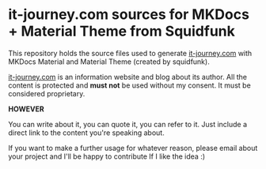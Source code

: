 # it-journey.com sources for MKDocs + Material Theme from Squidfunk

This repository holds the source files used to generate [it-journey.com](https://it-journey.com) with
MKDocs Material and Material Theme (created by squidfunk).

[it-journey.com](https://it-journey.com) is an information website and blog about its author. All the content is
protected and **must not** be used without my consent. It must be considered proprietary.

**HOWEVER**

You can write about it, you can quote it, you can refer to it. Just include a direct link to the content you're speaking about.

If you want to make a further usage for whatever reason, please email about your project and I'll be happy to contribute If I like the idea :)